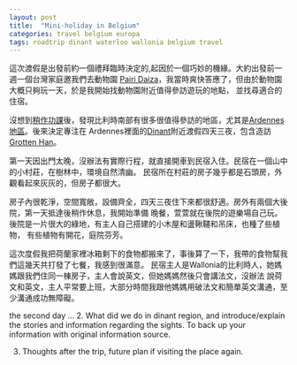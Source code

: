 ```yaml
---
layout: post
title:  "Mini-holiday in Belgium"
categories: travel belgium europa
tags: roadtrip dinant waterloo wallonia belgium travel
---
```


這次渡假是出發前約一個禮拜臨時決定的,起因於一個巧妙的機緣。大約出發前一週一個台灣家庭邀我們去動物園
[Pairi Daiza][1]，我當時爽快答應了，但由於動物園大概只夠玩一天，於是我開始找動物園附近值得參訪遊玩的地點，
並找尋適合的住宿。

沒想到[稍作功課][3]後，發現比利時南部有很多很值得參訪的地區，尤其是[Ardennes地區][2]。後來決定專注在
Ardennes裡面的[Dinant][4]附近渡假四天三夜，包含造訪[Grotten Han][5]。

第一天因出門太晚，沒辦法有實際行程，就直接開車到民宿入住。民宿在一個山中的小村莊，在樹林中，環境自然清幽。
民宿所在村莊的房子幾乎都是石頭房，外觀看起來灰灰的，但房子都很大。

房子內很乾淨，空間寬敞，設備齊全，四天三夜住下來都很舒適。房外有兩個大後院，第一天抵達後稍作休息，我開始準備
晚餐，萱萱就在後院的遊樂場自己玩。後院是一片很大的綠地，有主人自己搭建的小木屋和盪鞦韆和吊床，也種了些植物，
有些植物有開花，庭院芬芳。

這次度假我把荷蘭家裡冰箱剩下的食物都搬來了，事後算了一下，我帶的食物幫我們這幾天共打發了七餐，我感到很滿意。
民宿主人是Wallonia的比利時人，她媽媽跟我們住同一棟房子，主人會說英文，但她媽媽然後只會講法文，沒辦法
說荷文和英文，主人平常要上班，大部分時間我跟他媽媽用破法文和簡單英文溝通，至少溝通成功無障礙。

the second day ...
2. What did we do in dinant region, and introduce/explain the stories and information
regarding the sights. To back up your information with original information source.

3. Thoughts after the trip, future plan if visiting the place again.

[1]: https://www.pairidaiza.eu/nl/
[2]: https://en.wikipedia.org/wiki/Ardennes
[3]: https://www.wearetravellers.nl/europa/belgie/mooiste-plekken-ardennen/
[4]: https://www.wearetravellers.nl/europa/belgie/dinant-belgie/
[5]: https://maps.app.goo.gl/EQtUuN3e4VAXHWgF8
